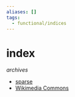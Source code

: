 ```yaml
---
aliases: []
tags:
  - functional/indices
---
```


# index
_archives_

- [sparse](sparse/index.md)
- [Wikimedia Commons](Wikimedia%20Commons/index.md)
